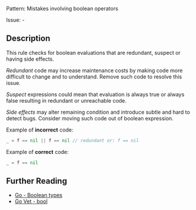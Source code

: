 Pattern: Mistakes involving boolean operators

Issue: -

## Description

This rule checks for boolean evaluations that are redundant, suspect or having side effects. 

_Redundant_ code may increase maintenance costs by making code more difficult to change and to understand. Remove such code to resolve this issue.

_Suspect_ expressions could mean that evaluation is always true or always false resulting in redundant or unreachable code. 

_Side effects_ may alter remaining condition and introduce subtle and hard to detect bugs. Consider moving such code out of boolean expression.

Example of **incorrect** code:

```go
_ = f == nil || f == nil // redundant or: f == nil
```

Example of **correct** code:

```go
_ = f == nil
```

## Further Reading

* [Go - Boolean types](https://golang.org/ref/spec#Boolean_types)
* [Go Vet - bool](https://golang.org/cmd/vet/#hdr-Boolean_conditions)
